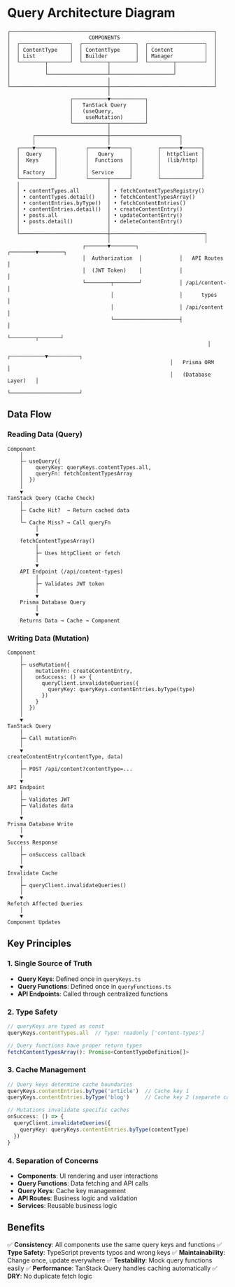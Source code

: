 # Query Architecture Diagram

```
┌─────────────────────────────────────────────────────────────────┐
│                         COMPONENTS                              │
│  ┌────────────────┐  ┌─────────────────┐  ┌──────────────────┐  │
│  │ ContentType    │  │ ContentType     │  │ Content          │  │
│  │ List           │  │ Builder         │  │ Manager          │  │
│  └────────┬───────┘  └────────┬────────┘  └────────┬─────────┘  │
│           │                   │                    │            │
│           └───────────────────┴────────────────────┘            │
│                               │                                 │
└───────────────────────────────┼─────────────────────────────────┘
                                │
                    ┌───────────▼───────────┐
                    │   TanStack Query      │
                    │   (useQuery,          │
                    │    useMutation)       │
                    └───────────┬───────────┘
                                │
        ┌───────────────────────┼──────────────────────┐
        │                       │                      │
   ┌────▼──────┐         ┌──────▼──────┐        ┌──────▼──────┐
   │  Query    │         │   Query     │        │  httpClient │
   │  Keys     │         │  Functions  │        │  (lib/http) │
   │           │         │             │        │             │
   │ Factory   │         │ Service     │        │             │
   └───────────┘         └──────┬──────┘        └─────────────┘
   │                            │
   │ • contentTypes.all         │ • fetchContentTypesRegistry()
   │ • contentTypes.detail()    │ • fetchContentTypesArray()
   │ • contentEntries.byType()  │ • fetchContentEntries()
   │ • contentEntries.detail()  │ • createContentEntry()
   │ • posts.all                │ • updateContentEntry()
   │ • posts.detail()           │ • deleteContentEntry()
   │                            │
   └────────────────────────────┼──────────────────────────────┐
                                │                              │
                        ┌───────▼────────┐            ┌────────▼────────┐
                        │  Authorization  │            │   API Routes   │
                        │  (JWT Token)    │            │                │
                        └────────┬────────┘            │ /api/content-  │
                                 │                     │      types     │
                                 │                     │ /api/content   │
                                 └─────────────────────┤                │
                                                       └────────┬───────┘
                                                                │
                                                    ┌───────────▼──────────┐
                                                    │   Prisma ORM         │
                                                    │   (Database Layer)   │
                                                    └──────────────────────┘
```

## Data Flow

### Reading Data (Query)
```
Component
    │
    ├─ useQuery({
    │    queryKey: queryKeys.contentTypes.all,
    │    queryFn: fetchContentTypesArray
    │  })
    │
    ▼
TanStack Query (Cache Check)
    │
    ├─ Cache Hit?  → Return cached data
    │
    └─ Cache Miss? → Call queryFn
         │
         ▼
    fetchContentTypesArray()
         │
         ├─ Uses httpClient or fetch
         │
         ▼
    API Endpoint (/api/content-types)
         │
         ├─ Validates JWT token
         │
         ▼
    Prisma Database Query
         │
         ▼
    Returns Data → Cache → Component
```

### Writing Data (Mutation)
```
Component
    │
    ├─ useMutation({
    │    mutationFn: createContentEntry,
    │    onSuccess: () => {
    │      queryClient.invalidateQueries({
    │        queryKey: queryKeys.contentEntries.byType(type)
    │      })
    │    }
    │  })
    │
    ▼
TanStack Query
    │
    ├─ Call mutationFn
    │
    ▼
createContentEntry(contentType, data)
    │
    ├─ POST /api/content?contentType=...
    │
    ▼
API Endpoint
    │
    ├─ Validates JWT
    ├─ Validates data
    │
    ▼
Prisma Database Write
    │
    ▼
Success Response
    │
    ├─ onSuccess callback
    │
    ▼
Invalidate Cache
    │
    ├─ queryClient.invalidateQueries()
    │
    ▼
Refetch Affected Queries
    │
    ▼
Component Updates
```

## Key Principles

### 1. Single Source of Truth
- **Query Keys**: Defined once in `queryKeys.ts`
- **Query Functions**: Defined once in `queryFunctions.ts`
- **API Endpoints**: Called through centralized functions

### 2. Type Safety
```typescript
// queryKeys are typed as const
queryKeys.contentTypes.all  // Type: readonly ['content-types']

// Query functions have proper return types
fetchContentTypesArray(): Promise<ContentTypeDefinition[]>
```

### 3. Cache Management
```typescript
// Query keys determine cache boundaries
queryKeys.contentEntries.byType('article')  // Cache key 1
queryKeys.contentEntries.byType('blog')     // Cache key 2 (separate cache)

// Mutations invalidate specific caches
onSuccess: () => {
  queryClient.invalidateQueries({ 
    queryKey: queryKeys.contentEntries.byType(contentType) 
  })
}
```

### 4. Separation of Concerns
- **Components**: UI rendering and user interactions
- **Query Functions**: Data fetching and API calls
- **Query Keys**: Cache key management
- **API Routes**: Business logic and validation
- **Services**: Reusable business logic

## Benefits

✅ **Consistency**: All components use the same query keys and functions
✅ **Type Safety**: TypeScript prevents typos and wrong keys
✅ **Maintainability**: Change once, update everywhere
✅ **Testability**: Mock query functions easily
✅ **Performance**: TanStack Query handles caching automatically
✅ **DRY**: No duplicate fetch logic
